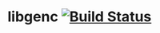 # libgenc [![Build Status](https://travis-ci.org/gonapps-org/libgenc.svg?branch=master)](https://travis-ci.org/gonapps-org/libgenc)
